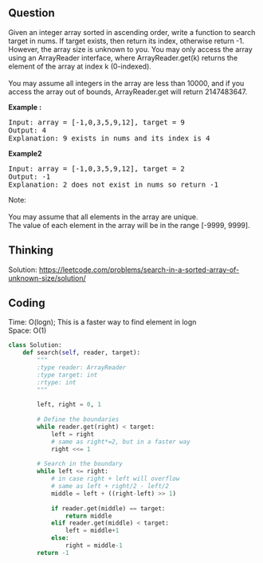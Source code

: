 ## Question
Given an integer array sorted in ascending order, write a function to search target in nums.  If target exists, then return its index, otherwise return -1. However, the array size is unknown to you. You may only access the array using an ArrayReader interface, where ArrayReader.get(k) returns the element of the array at index k (0-indexed).<br>
<br>
You may assume all integers in the array are less than 10000, and if you access the array out of bounds, ArrayReader.get will return 2147483647.<br>


**Example :**   
<pre>
Input: array = [-1,0,3,5,9,12], target = 9
Output: 4
Explanation: 9 exists in nums and its index is 4
</pre>

**Example2**
<pre>
Input: array = [-1,0,3,5,9,12], target = 2
Output: -1
Explanation: 2 does not exist in nums so return -1
</pre>

Note:<br>
<br>
You may assume that all elements in the array are unique.<br>
The value of each element in the array will be in the range [-9999, 9999].


## Thinking
Solution: https://leetcode.com/problems/search-in-a-sorted-array-of-unknown-size/solution/

## Coding
Time: O(logn); This is a faster way to find element in logn</br>
Space: O(1)
```python
class Solution:
    def search(self, reader, target):
        """
        :type reader: ArrayReader
        :type target: int
        :rtype: int
        """
        
        left, right = 0, 1
        
        # Define the boundaries
        while reader.get(right) < target:
            left = right
            # same as right*=2, but in a faster way
            right <<= 1 
        
        # Search in the boundary
        while left <= right:
            # in case right + left will overflow
            # same as left + right/2 - left/2
            middle = left + ((right-left) >> 1)
            
            if reader.get(middle) == target:
                return middle
            elif reader.get(middle) < target:
                left = middle+1
            else:
                right = middle-1
        return -1
            
```

